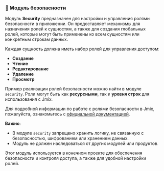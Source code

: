 ### 🔐 Модуль безопасности

Модуль **Security** предназначен для настройки и управления ролями безопасности в приложении. Он предоставляет механизмы для назначения ролей к сущностям, а также для создания глобальных ролей, которые могут быть применены ко всем сущностям или конкретным строкам данных. 

Каждая сущность должна иметь набор ролей для управления доступом:

- **Создание**
- **Чтение**
- **Редактирование**
- **Удаление**
- **Просмотр**

Пример реализации ролей безопасности можно найти в модуле `security`. Роли могут быть как **ресурсными**, так и **уровня строк** для использования с Jmix.

Для подробной информации по работе с ролями безопасности в Jmix, пожалуйста, ознакомьтесь с [официальной документацией](https://docs.jmix.ru/jmix/security/resource-roles.html).

**Важно**:  
- В модуле `security` запрещено хранить логику, не связанную с безопасностью, шифрованием или хранением данных.
- Модуль не должен наследоваться от других модулей или продуктов.

Этот модуль используется в конечном проекте для обеспечения безопасности и контроля доступа, а также для удобной настройки ролей.
